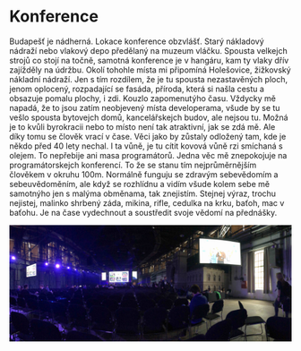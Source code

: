# Konference
Budapešť je nádherná. Lokace konference obzvlášť. Starý nákladový nádraží nebo vlakový depo předělaný na muzeum vláčku. Spousta velkejch strojů co stojí na točně, samotná konference je v hangáru, kam ty vlaky dřív zajížděly na údržbu. Okolí tohohle místa mi připomíná Holešovice, žižkovský nákladní nádraží. Jen s tím rozdílem, že je tu spousta nezastavěných ploch, jenom oplocený, rozpadající se fasáda, příroda, která si našla cestu a obsazuje pomalu plochy, i zdi. Kouzlo zapomenutýho času. Vždycky mě napadá, že to jsou zatím neobjevený místa developerama, všude by se tu vešlo spousta bytovejch domů, kancelářskejch budov, ale nejsou tu. Možná je to kvůli byrokracii nebo to místo není tak atraktivní, jak se zdá mě. Ale díky tomu se člověk vrací v čase. Věci jako by zůstaly odložený tam, kde je někdo před 40 lety nechal. I ta vůně, je tu cítit kovová vůně rzi smíchaná s olejem. To nepřebije ani masa programátorů. Jedna věc mě znepokojuje na programátorskejch konferencí. To že se stanu tím nejprůměrnějším člověkem v okruhu 100m. Normálně funguju se zdravým sebevědomím a sebeuvědoměním, ale když se rozhlídnu a vidím všude kolem sebe mě samotnýho jen s malýma obměnama, tak znejistím. Stejnej výraz, trochu nejistej, malinko shrbený záda, mikina, rifle, cedulka na krku, baťoh, mac v baťohu. Je na čase vydechnout a soustředit svoje vědomí na přednášky. 


![craft conf 2019](https://raw.githubusercontent.com/janfabian/craft-conf-2019/master/diary/IMG_0104.jpg "craft conf 2019")